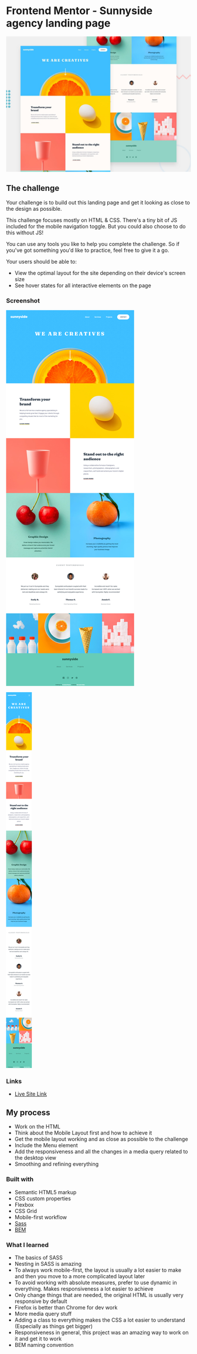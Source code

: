 # Frontend Mentor - Sunnyside agency landing page

![Design preview for the Sunnyside agency landing page coding challenge](./design/desktop-preview.jpg)

## The challenge

Your challenge is to build out this landing page and get it looking as close to the design as possible.

This challenge focuses mostly on HTML & CSS. There's a tiny bit of JS included for the mobile navigation toggle. But you could also choose to do this without JS!

You can use any tools you like to help you complete the challenge. So if you've got something you'd like to practice, feel free to give it a go.

Your users should be able to:

- View the optimal layout for the site depending on their device's screen size
- See hover states for all interactive elements on the page

### Screenshot

![Desktop](./assets/images/desktop-preview.png)

![Mobile](./assets/images/mobile-preview.png)

### Links

- [Live Site Link](https://sunnyside-landingpage-challenge-layout.netlify.app/)

## My process

- Work on the HTML
- Think about the Mobile Layout first and how to achieve it
- Get the mobile layout working and as close as possible to the challenge
- Include the Menu element
- Add the responsiveness and all the changes in a media query related to the desktop view
- Smoothing and refining everything

### Built with

- Semantic HTML5 markup
- CSS custom properties
- Flexbox
- CSS Grid
- Mobile-first workflow
- [Sass](https://sass-lang.com/)
- [BEM](http://getbem.com/naming/)

### What I learned

- The basics of SASS
- Nesting in SASS is amazing
- To always work mobile-first, the layout is usually a lot easier to make and then you move to a more complicated layout later
- To avoid working with absolute measures, prefer to use dynamic in everything. Makes responsiveness a lot easier to achieve
- Only change things that are needed, the original HTML is usually very responsive by default
- Firefox is better than Chrome for dev work
- More media query stuff
- Adding a class to everything makes the CSS a lot easier to understand (Especially as things get bigger)
- Responsiveness in general, this project was an amazing way to work on it and get it to work
- BEM naming convention
